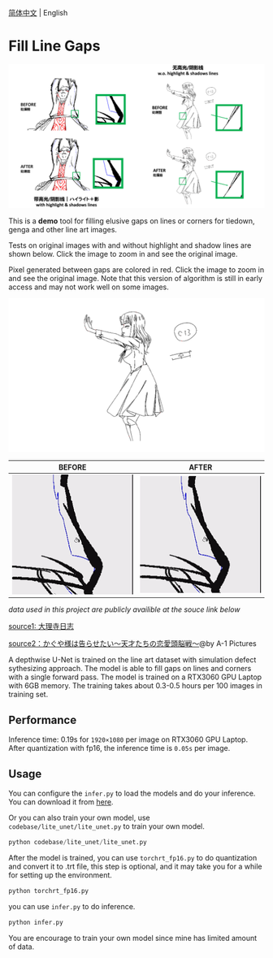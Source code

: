[简体中文](https://github.com/zhenglinpan/FillLineGaps/blob/master/README.md)  |  English

# Fill Line Gaps
<p align="left">
  <img src="https://github.com/zhenglinpan/FillLineGaps/blob/master/others/teaserfigure.png" width="800" alt="accessibility text">
</p>

This is a **demo** tool for filling elusive gaps on lines or corners for tiedown, genga and other line art images. 

Tests on original images with and without highlight and shadow lines are shown below. Click the image to zoom in and see the original image.

Pixel generated between gaps are colored in red. Click the image to zoom in and see the original image. Note that this version of algorithm is still in early access and may not work well on some images. 


<p align="left">
  <img src="https://github.com/zhenglinpan/FillLineGaps/blob/master/others/diffplot.png" width="800" alt="accessibility text">
</p>

BEFORE             | AFTER
:-------------------------:|:-------------------------:
![](https://github.com/zhenglinpan/FillLineGaps/blob/master/others/20230803005208202383053432.gif)  |  ![](https://github.com/zhenglinpan/FillLineGaps/blob/master/others/20230803005253202383055274.gif)


*data used in this project are publicly availible at the souce link below*

[source1: 大理寺日志](https://www.bilibili.com/bangumi/play/ep331050?spm_id_from=333.1007.top_right_bar_window_history.content.click&from_spmid=666.25.episode.0)

[source2：かぐや様は告らせたい～天才たちの恋愛頭脳戦～](https://www.nicovideo.jp/watch/sm34562766?ref=search_key_video&playlist=eyJ0eXBlIjoic2VhcmNoIiwiY29udGV4dCI6eyJrZXl3b3JkIjoiXHU4NWU0XHU1MzlmXHU1MzQzXHU4MmIxIFx1N2RkYVx1NjRhZSIsInNvcnRLZXkiOiJob3QiLCJzb3J0T3JkZXIiOiJub25lIiwicGFnZSI6MSwicGFnZVNpemUiOjMyfX0&ss_pos=1&ss_id=7b6f420f-7611-46a2-b9b5-a9489b9a7385)@by A-1 Pictures

A depthwise U-Net is trained on the line art dataset with simulation defect sythesizing approach. The model is able to fill gaps on lines and corners with a single forward pass. The model is trained on a RTX3060 GPU Laptop with 6GB memory. The training takes about 0.3-0.5 hours per 100 images in training set.

## Performance
Inference time: 0.19s for `1920×1080` per image on RTX3060 GPU Laptop. After quantization with fp16, the inference time is `0.05s` per image.

## Usage
You can configure the `infer.py` to load the models and do your inference. You can download it from [here](https://huggingface.co/seidouz/FillLineGaps).

Or you can also train your own model, use `codebase/lite_unet/lite_unet.py` to train your own model.

```python
python codebase/lite_unet/lite_unet.py
```

After the model is trained, you can use `torchrt_fp16.py` to do quantization and convert it to .trt file, this step is optional, and it may take you for a while for setting up the environment.
```python
python torchrt_fp16.py
```

you can use `infer.py` to do inference.
```python
python infer.py
```

You are encourage to train your own model since mine has limited amount of data.